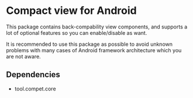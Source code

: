 # Compact view for Android

This package contains back-compability view components, and supports a lot
of optional features so you can enable/disable as want.

It is recommended to use this package as possible to avoid unknown problems with
many cases of Android framework architecture which you are not aware.


## Dependencies

- tool.compet.core
